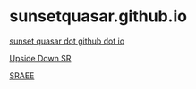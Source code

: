 # sunsetquasar.github.io
[sunset quasar dot github dot io](https://sunsetquasar.github.io/)

[Upside Down SR](https://sunsetquasar.github.io/srmapthing/index.html)

[SRAEE](https://sunsetquasar.github.io/sraee/index.html)
